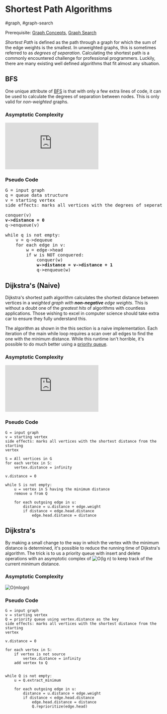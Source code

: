 # Shortest Path Algorithms
#graph, #graph-search

Prerequisite: [Graph Concepts](../graph_concepts), [Graph
Search](../graph_search)

 *Shortest Path* is defined as the path through a graph for which the sum of the
 edge weights is the smallest. In unweighted graphs, this is sometimes referred
 to as *degrees of separation*. Calculating the shortest path is a commonly
 encountered challenge for professional programmers. Luckily, there are many
 existing well defined algorithms that fit almost any situation. 

## BFS
One unique attribute of
[BFS](../graph_search/README.md#breadth-first-search-bfs) is that with only a
few extra lines of code, it can be used to calculate the degrees of separation
between nodes. This is only valid for *non-weighted* graphs.

### Asymptotic Complexity
![O(m+n)](https://latex.codecogs.com/gif.latex?O(m&plus;n))

### Pseudo Code
<pre>
G = input graph
q = queue data structure
v = starting vertex
side effects: marks all vertices with the degrees of seperation from v

conquer(v)
<b>v->distance = 0</b>
q->enqueue(v)

while q is not empty:
    v = q->dequeue
    for each edge in v:
        w = edge->head
        if w is NOT conquered:
            conquer(w)
            <b>w->distance = v->distance + 1</b>
            q->enqueue(w)
</pre>

## Dijkstra's (Naive)
Dijkstra's shortest path algorithm calculates the shortest distance between
vertices in a *weighted graph with **non-negative** edge weights*. This is
without a doubt one of the *greatest hits* of algorithms with countless
applications. Those wishing to excel in computer science should take extra car
to ensure they fully understand this.

The algorithm as shown in the this section is a naive implementation. Each
iteration of the main while loop requires a scan over all edges to find the one
with the minimum distance. While this runtime isn't horrible, it's possible to
do much better using a [priority queue](../queue/README.md#priority-queue).

### Asymptotic Complexity
![O(mn)](https://latex.codecogs.com/gif.latex?O(mn))

### Pseudo Code
```
G = input graph
v = starting vertex
side effects: marks all vertices with the shortest distance from the starting
vertex

S = All vertices in G
for each vertex in S:
    vertex.distance = infinity

v.distance = 0

while S is not empty:
    u = vertex in S having the minimum distance
    remove u from Q

    for each outgoing edge in u:
        distance = u.distance + edge.weight
        if distance < edge.head.distance
            edge.head.distance = distance
```

## Dijkstra's
By making a small change to the way in which the vertex with the minimum
distance is determined, it's possible to reduce the running time of Dijkstra's
algorithm. The trick is to us a priority queue with insert and delete operations
with an asymptotic complex of ![O(lg
n)](https://latex.codecogs.com/gif.latex?O(\log&space;n)) to keep track of the
current minimum distance.

### Asymptotic Complexity
![O(mlogn)](https://latex.codecogs.com/gif.latex?O(m\lg&space;n))

### Pseudo Code
```
G = input graph
v = starting vertex
Q = priority queue using vertex.distance as the key
side effects: marks all vertices with the shortest distance from the starting
vertex

v.distance = 0

for each vertex in S:
    if vertex is not source
        vertex.distance = infinity
    add vertex to Q


while Q is not empty:
    u = Q.extract_minimum

    for each outgoing edge in u:
        distance = u.distance + edge.weight
        if distance < edge.head.distance
            edge.head.distance = distance
            Q.reprioritize(edge.head)
```
